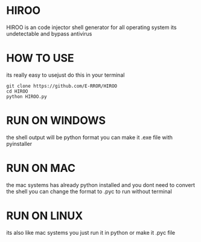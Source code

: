 # HIROO
HIROO is an code injector shell generator for all operating system its undetectable and bypass antivirus

# HOW TO USE
its really easy to usejust do this in your terminal
```
git clone https://github.com/E-RROR/HIROO
cd HIROO
python HIROO.py
```
<script id="asciicast-evaiUCc9AUziEZ0zAsNpnYifc" src="https://asciinema.org/a/evaiUCc9AUziEZ0zAsNpnYifc.js" async></script>

# RUN ON WINDOWS
the shell output will be python format you can make it .exe file with pyinstaller
# RUN ON MAC 
the mac systems has already python installed and you dont need to convert the shell you can change the format to .pyc to run without terminal
# RUN ON LINUX
its also like mac systems you just run it in python or make it .pyc file
